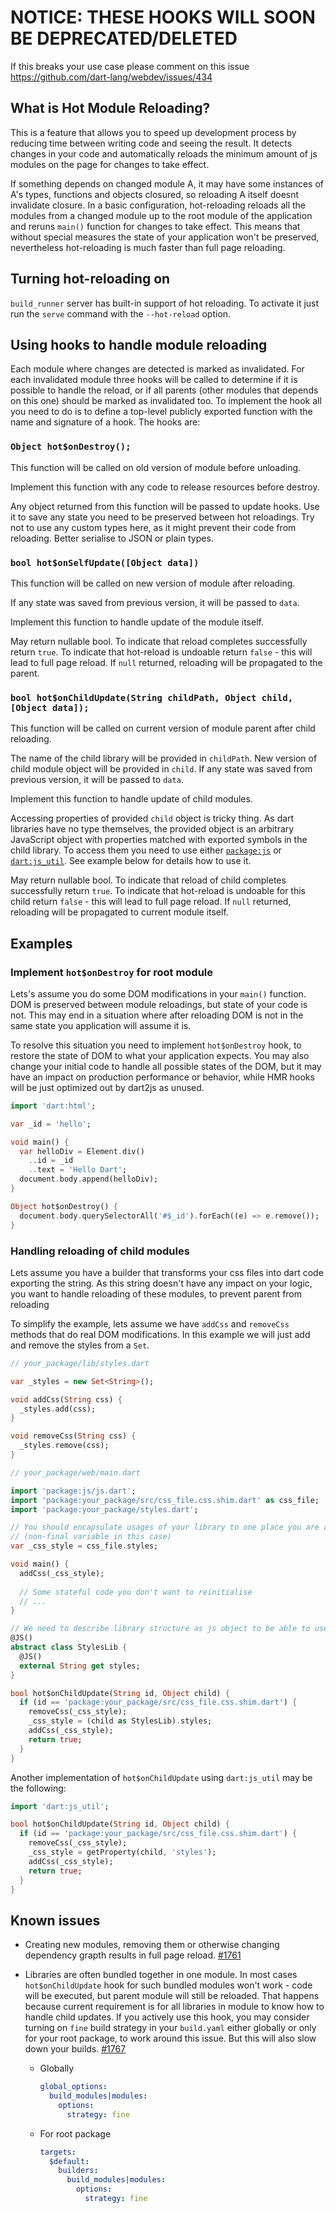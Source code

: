 # NOTICE: THESE HOOKS WILL SOON BE DEPRECATED/DELETED

If this breaks your use case please comment on this issue
https://github.com/dart-lang/webdev/issues/434

## What is Hot Module Reloading?

This is a feature that allows you to speed up development process by reducing time between writing
code and seeing the result. It detects changes in your code and automatically reloads the minimum
amount of js modules on the page for changes to take effect.

If something depends on changed module A, it may have some instances of A's types, functions and
objects closured, so reloading A itself doesnt invalidate closure. In a basic configuration,
hot-reloading reloads all the modules from a changed module up to the root module of the application
and reruns `main()` function for changes to take effect. This means that without special measures
the state of your application won't be preserved, nevertheless hot-reloading is much faster than
full page reloading.

## Turning hot-reloading on

`build_runner` server has built-in support of hot reloading. To activate it just run the `serve`
command with the `--hot-reload` option.

## Using hooks to handle module reloading

Each module where changes are detected is marked as invalidated. For each invalidated module three
hooks will be called to determine if it is possible to handle the reload, or if all parents (other
modules that depends on this one) should be marked as invalidated too. To implement the hook all you
need to do is to define a top-level publicly exported function with the name and signature of a hook.
The hooks are:

### `Object hot$onDestroy();`

This function will be called on old version of module before unloading.

Implement this function with any code to release resources before destroy.

Any object returned from this function will be passed to update hooks. Use
it to save any state you need to be preserved between hot reloadings.
Try not to use any custom types here, as it might prevent their code from
reloading. Better serialise to JSON or plain types.

### `bool hot$onSelfUpdate([Object data])`

This function will be called on new version of module after reloading.

If any state was saved from previous version, it will be passed to `data`.

Implement this function to handle update of the module itself.

May return nullable bool. To indicate that reload completes successfully
return `true`. To indicate that hot-reload is undoable return `false` - this
will lead to full page reload. If `null` returned, reloading will be
propagated to the parent.

### `bool hot$onChildUpdate(String childPath, Object child, [Object data]);`

This function will be called on current version of module parent after child
reloading.

The name of the child library will be provided in `childPath`. New version of child
module object will be provided in `child`.
If any state was saved from previous version, it will be passed to `data`.

Implement this function to handle update of child modules.

Accessing properties of provided `child` object is tricky thing. As dart libraries have no type
themselves, the provided object is an arbitrary JavaScript object with properties matched with
exported symbols in the child library. To access them you need to use either
[`package:js`](https://pub.dev/packages/js) or 
[`dart:js_util`](https://api.dart.dev/stable/2.4.0/dart-js_util/dart-js_util-library.html).
See example below for details how to use it.

May return nullable bool. To indicate that reload of child completes
successfully return `true`. To indicate that hot-reload is undoable for this
child return `false` - this will lead to full page reload. If `null` returned,
reloading will be propagated to current module itself.

## Examples

### Implement `hot$onDestroy` for root module

Lets's assume you do some DOM modifications in your `main()` function. DOM is preserved between
module reloadings, but state of your code is not. This may end in a situation where after reloading
DOM is not in the same state you application will assume it is. 

To resolve this situation you need to implement `hot$onDestroy` hook, to restore the state of DOM
to what your application expects. You may also change your initial code to handle all possible
states of the DOM, but it may have an impact on production performance or behavior, while HMR hooks
will be just optimized out by dart2js as unused.

```dart
import 'dart:html';

var _id = 'hello';

void main() {
  var helloDiv = Element.div()
    ..id = _id
    ..text = 'Hello Dart';
  document.body.append(helloDiv);
}

Object hot$onDestroy() {
  document.body.querySelectorAll('#$_id').forEach((e) => e.remove());
}
```

### Handling reloading of child modules

Lets assume you have a builder that transforms your css files into dart code exporting the string.
As this string doesn't have any impact on your logic, you want to handle reloading of these modules,
to prevent parent from reloading

To simplify the example, lets assume we have `addCss` and `removeCss` methods that do real DOM
modifications. In this example we will just add and remove the styles from a `Set`.

```dart
// your_package/lib/styles.dart

var _styles = new Set<String>();

void addCss(String css) {
  _styles.add(css);
}

void removeCss(String css) {
  _styles.remove(css);
}
```

```dart
// your_package/web/main.dart

import 'package:js/js.dart';
import 'package:your_package/src/css_file.css.shim.dart' as css_file;
import 'package:your_package/styles.dart';

// You should encapsulate usages of your library to one place you are able to substitute 
// (non-final variable in this case)
var _css_style = css_file.styles;

void main() {
  addCss(_css_style);
  
  // Some stateful code you don't want to reinitialise
  // ...
}

// We need to describe library structure as js object to be able to use it
@JS()
abstract class StylesLib {
  @JS()
  external String get styles;
}

bool hot$onChildUpdate(String id, Object child) {
  if (id == 'package:your_package/src/css_file.css.shim.dart') {
    removeCss(_css_style);
    _css_style = (child as StylesLib).styles;
    addCss(_css_style);
    return true;
  }
}
```

Another implementation of `hot$onChildUpdate` using `dart:js_util` may be the following:
```dart
import 'dart:js_util';

bool hot$onChildUpdate(String id, Object child) {
  if (id == 'package:your_package/src/css_file.css.shim.dart') {
    removeCss(_css_style);
    _css_style = getProperty(child, 'styles');
    addCss(_css_style);
    return true;
  }
}
```

## Known issues

- Creating new modules, removing them or otherwise changing dependency grapth results in full page
  reload. [#1761](https://github.com/dart-lang/build/issues/1761)
- Libraries are often bundled together in one module. In most cases `hot$onChildUpdate` hook for
  such bundled modules won't work - code will be executed, but parent module will still be reloaded.
  That happens because current requirement is for all libraries in module to know how to handle
  child updates. If you actively use this hook, you may consider turning on `fine` build strategy in
  your `build.yaml` either globally or only for your root package, to work around this issue. But
  this will also slow down your builds. [#1767](https://github.com/dart-lang/build/issues/1767)
  
  - Globally
    ```yaml
    global_options:
      build_modules|modules:
        options:
          strategy: fine
    ```
  
  - For root package
    ```yaml
    targets:
      $default:
        builders:
          build_modules|modules:
            options:
              strategy: fine
    ```
